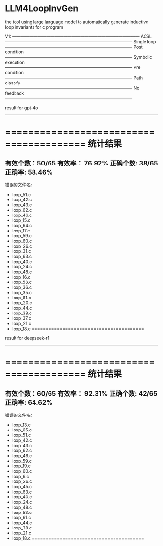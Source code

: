 # LLM4LoopInvGen
the tool using large language model to automatically generate inductive loop invariants for c program

V1:
——————————————————————————————
ACSL                
——————————————————————————————
Single loop         
——————————————————————————————
Post condition      
——————————————————————————————
Symbolic execution  
——————————————————————————————
Pre condition       
——————————————————————————————
Path classify       
——————————————————————————————
No feedback         
——————————————————————————————

result for gpt-4o

-----------------------------------------
========================================
                  统计结果                  
========================================
有效个数：50/65
有效率： 76.92%
正确个数: 38/65
正确率: 58.46%
----------------------------------------
错误的文件名:
  - loop_51.c
  - loop_42.c
  - loop_43.c
  - loop_62.c
  - loop_46.c
  - loop_15.c
  - loop_64.c
  - loop_17.c
  - loop_59.c
  - loop_60.c
  - loop_26.c
  - loop_31.c
  - loop_63.c
  - loop_40.c
  - loop_24.c
  - loop_48.c
  - loop_16.c
  - loop_53.c
  - loop_36.c
  - loop_35.c
  - loop_61.c
  - loop_20.c
  - loop_44.c
  - loop_38.c
  - loop_37.c
  - loop_21.c
  - loop_18.c
========================================

result for deepseek-r1

-----------------------------------------
========================================
                  统计结果
========================================
有效个数：60/65
有效率： 92.31%
正确个数: 42/65
正确率: 64.62%
----------------------------------------
错误的文件名:
  - loop_13.c
  - loop_65.c
  - loop_51.c
  - loop_42.c
  - loop_43.c
  - loop_62.c
  - loop_46.c
  - loop_59.c
  - loop_19.c
  - loop_60.c
  - loop_6.c
  - loop_26.c
  - loop_45.c
  - loop_63.c
  - loop_40.c
  - loop_24.c
  - loop_48.c
  - loop_53.c
  - loop_61.c
  - loop_44.c
  - loop_38.c
  - loop_21.c
  - loop_18.c
========================================